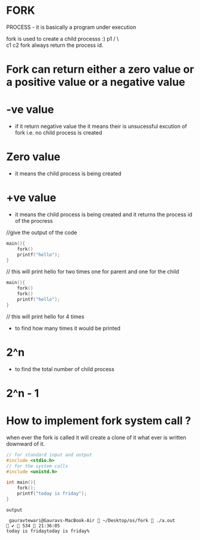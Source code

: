 # FORK
PROCESS - it is basically a program under execution

fork is used to create a child processs :)
    p1
   /   \  
  c1   c2
  fork always return the process id.
 
 # Fork can return either a zero value or a positive value  or a negative value 
 # -ve value 
 - if it return negative value the it means their is unsucessful excution of fork i.e. no child process is created 
 # Zero value
 - it means the child process is being created
 # +ve value
 - it means the child process is being created and it returns the process id of the procress

//give the output of the code

```c
main(){
    fork()
    printf("hello");
}
```

// this will print hello for two times one for parent and one for the child



```c
main(){
    fork()
    fork()
    printf("hello");
}
```
// this will print hello for 4 times

- to find how many times it would be printed
 # 2^n  
- to find the total number of child process
 # 2^n - 1

 # How to implement fork system call ?

 when ever the fork is called it will create a clone of it what ever is written downward of it.

 ```c
 // for standard input and output
 #include <stdio.h>
 // for the system calls
 #include <unistd.h>

 int main(){
     fork();
     printf("today is friday");
 }

 ```
 ```
 output
 
  gauravtewari@Gauravs-MacBook-Air  ~/Desktop/os/fork  ./a.out                                                                                                                         ✔  534  21:36:05
today is fridaytoday is friday%                                                                                                                                                                              
 ```